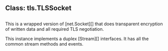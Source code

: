 ## Class: tls.TLSSocket

## 

This is a wrapped version of \[net.Socket\]\[\] that does transparent encryption
of written data and all required TLS negotiation.

This instance implements a duplex \[Stream\]\[\] interfaces. It has all the
common stream methods and events.